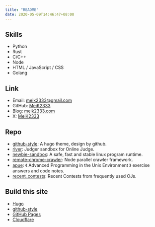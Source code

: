 ```yaml
---
title: "README"
date: 2020-05-09T14:46:47+08:00
---
```


## Skills

- Python
- Rust
- C/C++
- Node
- HTML / JavaScript / CSS
- Golang

## Link

- Email: <meik2333@gmail.com>
- GitHub: [MeiK2333](https://github.com/MeiK2333)
- Blog: [meik2333.com](https://meik2333.com)
- X: [MeiK2333](https://x.com/MeiK2333)

## Repo

- [github-style](https://github.com/MeiK2333/github-style): A hugo theme, design by github.
- [river](https://github.com/MeiK2333/river): Judger sandbox for Online Judge.
- [newbie-sandbox](https://github.com/MeiK2333/newbie-sandbox): A safe, fast and stable linux program runtime.
- [remote-chrome-crawler](https://github.com/MeiK2333/remote-chrome-crawler): Node parallel crawler framework.
- [apue](https://github.com/MeiK2333/apue): 《 Advanced Programming in the Unix Environment 》 exercise answers and code notes.
- [recent_contests](https://github.com/MeiK2333/recent_contests): Recent Contests from frequently used OJs.

## Build this site

- [Hugo](https://gohugo.io/)
- [github-style](https://github.com/MeiK2333/github-style)
- [GitHub Pages](https://pages.github.com/)
- [Cloudflare](https://www.cloudflare.com/)
